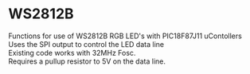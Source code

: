 # WS2812B  
Functions for use of WS2812B RGB LED's with PIC18F87J11 uContollers  
Uses the SPI output to control the LED data line  
Existing code works with 32MHz Fosc.  
Requires a pullup resistor to 5V on the data line.
